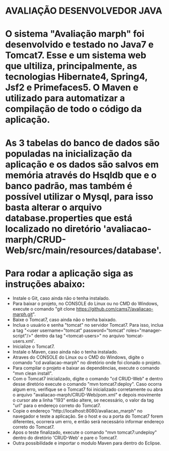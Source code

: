 # AVALIAÇÃO DESENVOLVEDOR JAVA
# O sistema "Avaliação marph" foi desenvolvido e testado no Java7 e Tomcat7. Esse e um sistema web que ultiliza, principalmente, as tecnologias Hibernate4, Spring4, Jsf2 e Primefaces5. O Maven e utilizado para automatizar a compilação de todo o código da aplicação.
# As 3 tabelas do banco de dados são populadas na inicialização da aplicação e os dados são salvos em memória através do Hsqldb que e o banco padrão, mas também é possível utilizar o Mysql, para isso basta alterar o arquivo database.properties que está localizado no diretório 'avaliacao-marph/CRUD-Web/src/main/resources/database'. 

# Para rodar a aplicação siga as instruções abaixo:
- Instale o Git, caso ainda não o tenha instalado.
- Para baixar o projeto, no CONSOLE do Linux ou no CMD do Windows, execute o comando "git clone https://github.com/cams7/avaliacao-marph.git".
- Baixe o Tomcat7, caso ainda não o tenha baixado.
- Inclua o usuário e senha "tomcat" no servidor Tomcat7. Para isso, inclua a tag "\<user username="tomcat" password="tomcat" roles="manager-script"/\>" dentro da tag "\<tomcat-users\>" no arquivo 'tomcat-users.xml'.
- Inicialize o Tomcat7.
- Instale o Maven, caso ainda não o tenha instalado.
- Atraves do CONSOLE do Linux ou o CMD do Windows, digite o comando "cd avaliacao-marph" no diretório onde foi clonado o projeto.
- Para compilar o projeto e baixar as dependências, execute o comando "mvn clean install".
- Com o Tomcat7 inicializado, digite o comando "cd CRUD-Web" e dentro desse diretório execute o comando "mvn tomcat7:deploy". Caso ocorra algum erro, verifique se o Tomcat7 foi inicializado corretamente ou abra o arquivo "avaliacao-marph/CRUD-Web/pom.xml" e depois movimente o cursor ate a linha "193" então altere, se necessário, o valor da tag "url" para o endereço correto do Tomcat7.  
- Copie o endereço "http://localhost:8080/avaliacao_marph" no navegador e teste a aplicação. Se o host e ou a porta do Tomcat7 forem diferentes, ocorrera um erro, e então será necessário informar endereço correto do Tomcat7.  
- Apos o teste finalizado, execute o comando "mvn tomcat7:undeploy" dentro do diretório 'CRUD-Web' e pare o Tomcat7.
- Outra possibilidade e importar o modulo Maven para dentro do Eclipse.
